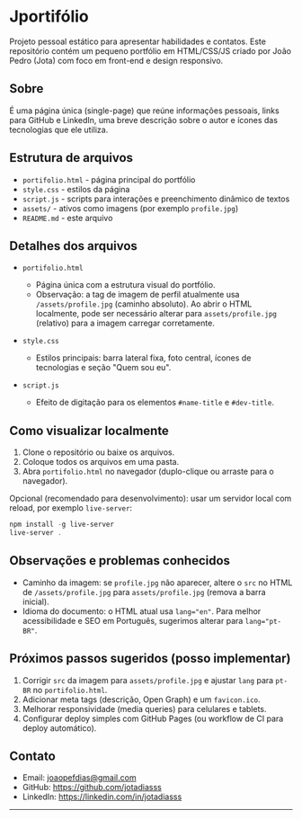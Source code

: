 # Jportifólio

Projeto pessoal estático para apresentar habilidades e contatos. Este repositório contém um pequeno portfólio em HTML/CSS/JS criado por João Pedro (Jota) com foco em front-end e design responsivo.

## Sobre

É uma página única (single-page) que reúne informações pessoais, links para GitHub e LinkedIn, uma breve descrição sobre o autor e ícones das tecnologias que ele utiliza.

## Estrutura de arquivos

- `portifolio.html` - página principal do portfólio
- `style.css` - estilos da página
- `script.js` - scripts para interações e preenchimento dinâmico de textos
- `assets/` - ativos como imagens (por exemplo `profile.jpg`)
- `README.md` - este arquivo

## Detalhes dos arquivos

- `portifolio.html`
	- Página única com a estrutura visual do portfólio.
	- Observação: a tag de imagem de perfil atualmente usa `/assets/profile.jpg` (caminho absoluto). Ao abrir o HTML localmente, pode ser necessário alterar para `assets/profile.jpg` (relativo) para a imagem carregar corretamente.

- `style.css`
	- Estilos principais: barra lateral fixa, foto central, ícones de tecnologias e seção "Quem sou eu".

- `script.js`
	- Efeito de digitação para os elementos `#name-title` e `#dev-title`.

## Como visualizar localmente

1. Clone o repositório ou baixe os arquivos.
2. Coloque todos os arquivos em uma pasta.
3. Abra `portifolio.html` no navegador (duplo-clique ou arraste para o navegador).

Opcional (recomendado para desenvolvimento): usar um servidor local com reload, por exemplo `live-server`:

```powershell
npm install -g live-server
live-server .
```

## Observações e problemas conhecidos

- Caminho da imagem: se `profile.jpg` não aparecer, altere o `src` no HTML de `/assets/profile.jpg` para `assets/profile.jpg` (remova a barra inicial).
- Idioma do documento: o HTML atual usa `lang="en"`. Para melhor acessibilidade e SEO em Português, sugerimos alterar para `lang="pt-BR"`.

## Próximos passos sugeridos (posso implementar)

1. Corrigir `src` da imagem para `assets/profile.jpg` e ajustar `lang` para `pt-BR` no `portifolio.html`.
2. Adicionar meta tags (descrição, Open Graph) e um `favicon.ico`.
3. Melhorar responsividade (media queries) para celulares e tablets.
4. Configurar deploy simples com GitHub Pages (ou workflow de CI para deploy automático).

## Contato

- Email: joaopefdias@gmail.com
- GitHub: https://github.com/jotadiasss
- LinkedIn: https://linkedin.com/in/jotadiasss

---